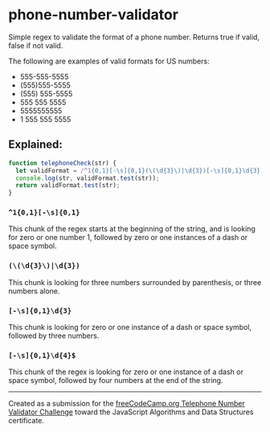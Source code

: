 # phone-number-validator
Simple regex to validate the format of a phone number. Returns true if valid, false if not valid.

The following are examples of valid formats for US numbers:

* 555-555-5555
* (555)555-5555
* (555) 555-5555
* 555 555 5555
* 5555555555
* 1 555 555 5555

## Explained:
```javascript
function telephoneCheck(str) {
  let validFormat = /^1{0,1}[-\s]{0,1}(\(\d{3}\)|\d{3})[-\s]{0,1}\d{3}[-\s]{0,1}\d{4}$/;
  console.log(str, validFormat.test(str));
  return validFormat.test(str);
}
```

### `^1{0,1}[-\s]{0,1}`
This chunk of the regex starts at the beginning of the string, and is looking for zero or one number 1, followed by zero or one instances of a dash or space symbol.

### `(\(\d{3}\)|\d{3})`
This chunk is looking for three numbers surrounded by parenthesis, or three numbers alone.

### `[-\s]{0,1}\d{3}`
This chunk is looking for zero or one instance of a dash or space symbol, followed by three numbers.

### `[-\s]{0,1}\d{4}$`
This chunk of the regex is looking for zero or one instance of a dash or space symbol, followed by four numbers at the end of the string.

----
Created as a submission for the [freeCodeCamp.org Telephone Number Validator Challenge](https://www.freecodecamp.org/learn/javascript-algorithms-and-data-structures/javascript-algorithms-and-data-structures-projects/telephone-number-validator) toward the JavaScript Algorithms and Data Structures certificate.
